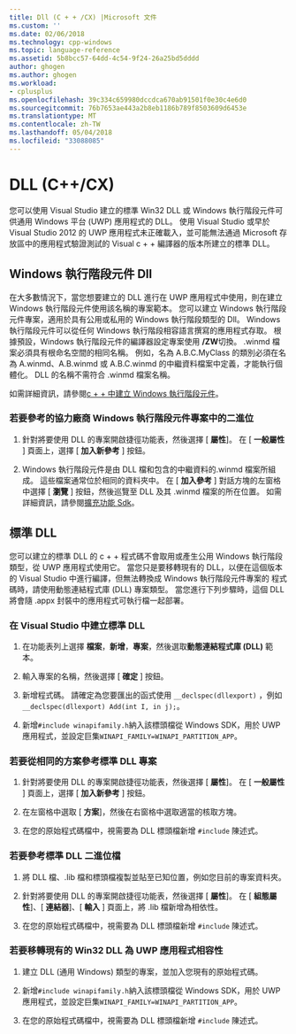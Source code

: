 ```yaml
---
title: Dll (C + + /CX) |Microsoft 文件
ms.custom: ''
ms.date: 02/06/2018
ms.technology: cpp-windows
ms.topic: language-reference
ms.assetid: 5b8bcc57-64dd-4c54-9f24-26a25bd5dddd
author: ghogen
ms.author: ghogen
ms.workload:
- cplusplus
ms.openlocfilehash: 39c334c659980dccdca670ab91501f0e30c4e6d0
ms.sourcegitcommit: 76b7653ae443a2b8eb1186b789f8503609d6453e
ms.translationtype: MT
ms.contentlocale: zh-TW
ms.lasthandoff: 05/04/2018
ms.locfileid: "33088085"
---
```

# <a name="dlls-ccx"></a>DLL (C++/CX)

您可以使用 Visual Studio 建立的標準 Win32 DLL 或 Windows 執行階段元件可供通用 Windows 平台 (UWP) 應用程式的 DLL。 使用 Visual Studio 或早於 Visual Studio 2012 的 UWP 應用程式未正確載入，並可能無法通過 Microsoft 存放區中的應用程式驗證測試的 Visual c + + 編譯器的版本所建立的標準 DLL。

## <a name="windows-runtime-component-dlls"></a>Windows 執行階段元件 Dll

在大多數情況下，當您想要建立的 DLL 進行在 UWP 應用程式中使用，則在建立 Windows 執行階段元件使用該名稱的專案範本。 您可以建立 Windows 執行階段元件專案，適用於具有公用或私用的 Windows 執行階段類型的 Dll。 Windows 執行階段元件可以從任何 Windows 執行階段相容語言撰寫的應用程式存取。 根據預設，Windows 執行階段元件的編譯器設定專案使用 **/ZW**切換。 .winmd 檔案必須具有根命名空間的相同名稱。 例如，名為 A.B.C.MyClass 的類別必須在名為 A.winmd、A.B.winmd 或 A.B.C.winmd 的中繼資料檔案中定義，才能執行個體化。 DLL 的名稱不需符合 .winmd 檔案名稱。

如需詳細資訊，請參閱[c + + 中建立 Windows 執行階段元件](/windows/uwp/winrt-components/creating-windows-runtime-components-in-cpp)。

### <a name="to-reference-a-third-party-windows-runtime-component-binary-in-your-project"></a>若要參考的協力廠商 Windows 執行階段元件專案中的二進位

1. 針對將要使用 DLL 的專案開啟捷徑功能表，然後選擇 [ **屬性**]。 在 [ **一般屬性** ] 頁面上，選擇 [ **加入新參考** ] 按鈕。

1. Windows 執行階段元件是由 DLL 檔和包含的中繼資料的.winmd 檔案所組成。 這些檔案通常位於相同的資料夾中。 在 [ **加入參考** ] 對話方塊的左窗格中選擇 [ **瀏覽** ] 按鈕，然後巡覽至 DLL 及其 .winmd 檔案的所在位置。 如需詳細資訊，請參閱[擴充功能 Sdk](/visualstudio/extensibility/creating-a-software-development-kit#ExtensionSDKs)。

## <a name="standard-dlls"></a>標準 DLL

您可以建立的標準 DLL 的 c + + 程式碼不會取用或產生公用 Windows 執行階段類型，從 UWP 應用程式使用它。 當您只是要移轉現有的 DLL，以便在這個版本的 Visual Studio 中進行編譯，但無法轉換成 Windows 執行階段元件專案的 程式碼時，請使用動態連結程式庫 (DLL) 專案類型。 當您進行下列步驟時，這個 DLL 將會隨 .appx 封裝中的應用程式可執行檔一起部署。

### <a name="to-create-a-standard-dll-in-visual-studio"></a>在 Visual Studio 中建立標準 DLL

1. 在功能表列上選擇 **檔案**，**新增**，**專案**，然後選取**動態連結程式庫 (DLL)** 範本。

1. 輸入專案的名稱，然後選擇 [ **確定** ] 按鈕。

1. 新增程式碼。 請確定為您要匯出的函式使用 `__declspec(dllexport)` ，例如 `__declspec(dllexport) Add(int I, in j);`。

1. 新增`#include winapifamily.h`納入該標頭檔從 Windows SDK，用於 UWP 應用程式，並設定巨集`WINAPI_FAMILY=WINAPI_PARTITION_APP`。

### <a name="to-reference-a-standard-dll-project-from-the-same-solution"></a>若要從相同的方案參考標準 DLL 專案

1. 針對將要使用 DLL 的專案開啟捷徑功能表，然後選擇 [ **屬性**]。 在 [ **一般屬性** ] 頁面上，選擇 [ **加入新參考** ] 按鈕。

1. 在左窗格中選取 [ **方案**]，然後在右窗格中選取適當的核取方塊。

1. 在您的原始程式碼檔中，視需要為 DLL 標頭檔新增 `#include` 陳述式。

### <a name="to-reference-a-standard-dll-binary"></a>若要參考標準 DLL 二進位檔

1. 將 DLL 檔、.lib 檔和標頭檔複製並貼至已知位置，例如您目前的專案資料夾。

1. 針對將要使用 DLL 的專案開啟捷徑功能表，然後選擇 [ **屬性**]。 在 [ **組態屬性**]、[ **連結器**]、[ **輸入** ] 頁面上，將 .lib 檔新增為相依性。

1. 在您的原始程式碼檔中，視需要為 DLL 標頭檔新增 `#include` 陳述式。

### <a name="to-migrate-an-existing-win32-dll-for-uwp-app-compatibility"></a>若要移轉現有的 Win32 DLL 為 UWP 應用程式相容性

1. 建立 DLL (通用 Windows) 類型的專案，並加入您現有的原始程式碼。

1. 新增`#include winapifamily.h`納入該標頭檔從 Windows SDK，用於 UWP 應用程式，並設定巨集`WINAPI_FAMILY=WINAPI_PARTITION_APP`。

1. 在您的原始程式碼檔中，視需要為 DLL 標頭檔新增 `#include` 陳述式。
